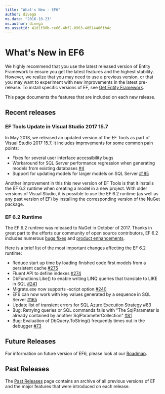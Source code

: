 ```yaml
---
title: "What's New - EF6"
author: divega
ms.date: "2016-10-23"
ms.author: divega
ms.assetid: 41d1f86b-ce66-4bf2-8963-48514406fb4c
---
```

# What's New in EF6

We highly recommend that you use the latest released version of Entity Framework to ensure you get the latest features and the highest stability.
However, we realize that you may need to use a previous version, or that you may want to experiment with new improvements in the latest pre-release.
To install specific versions of EF, see [Get Entity Framework](~/ef6/fundamentals/install.md).

This page documents the features that are included on each new release.

## Recent releases

### EF Tools Update in Visual Studio 2017 15.7

In May 2018, we released an updated version of the EF Tools as part of Visual Studio 2017 15.7.
It includes improvements for some common pain points:

- Fixes for several user interface accessibility bugs
- Workaround for SQL Server performance regression when generating models from existing databases [#4](https://github.com/aspnet/entityframework6/issues/4)
- Support for updating models for larger models on SQL Server [#185](https://github.com/aspnet/EntityFramework6/issues/185)

Another improvement in this this new version of EF Tools is that it installs the EF 6.2 runtime when creating a model in a new project. With older versions of Visual Studio, it is possible to use the EF 6.2 runtime (as well as any past version of EF) by installing the corresponding version of the NuGet package.

### EF 6.2 Runtime

The EF 6.2 runtime was released to NuGet in October of 2017.
Thanks in great part to the efforts our community of open source contributors, EF 6.2 includes numerous [bugs fixes](https://github.com/aspnet/entityframework6/issues?utf8=%E2%9C%93&q=is%3Aissue%20milestone%3A6.2.0%20is%3Aclosed%20label%3Aclosed-fixed%20-label%3Aarea-tools%20label%3Atype-bug) and [product enhancements](https://github.com/aspnet/entityframework6/issues?utf8=%E2%9C%93&q=is%3Aissue%20milestone%3A6.2.0%20is%3Aclosed%20label%3Aclosed-fixed%20-label%3Aarea-tools%20label%3Atype-enhancement%20).

Here is a brief list of the most important changes affecting the EF 6.2 runtime:

- Reduce start up time by loading finished code first models from a persistent cache [#275](https://github.com/aspnet/EntityFramework6/issues/275)
- Fluent API to define indexes [#274](https://github.com/aspnet/EntityFramework6/issues/274)
- DbFunctions.Like() to enable writing LINQ queries that translate to LIKE in SQL [#241](https://github.com/aspnet/EntityFramework6/issues/241)
- Migrate.exe now supports -script option [#240](https://github.com/aspnet/EntityFramework6/issues/240)
- EF6 can now work with key values generated by a sequence in SQL Server [#165](https://github.com/aspnet/EntityFramework6/issues/165)
- Update list of transient errors for SQL Azure Execution Strategy [#83](https://github.com/aspnet/EntityFramework6/issues/83)
- Bug: Retrying queries or SQL commands fails with "The SqlParameter is already contained by another SqlParameterCollection" [#81](https://github.com/aspnet/EntityFramework6/issues/81)
- Bug: Evaluation of DbQuery.ToString() frequently times out in the debugger [#73](https://github.com/aspnet/EntityFramework6/issues/73)

## Future Releases

For information on future version of EF6, please look at our [Roadmap](roadmap.md).

## Past Releases

The [Past Releases](past-releases.md) page contains an archive of all previous versions of EF and the major features that were introduced on each release.
